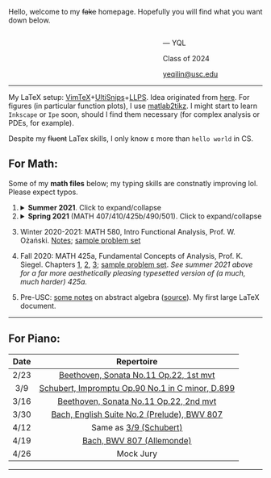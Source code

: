 <meta name="google-site-verification" content="Rp9U7tJsy3yMH2iaJykatyWqDGB4b3ZgjzZ8JpYx1yc" />
<meta name="google-site-verification" content="n95Aybs2hloN1YHFDGElogPX3vN-loVuJZP3FLG46Oo" />

Hello, welcome to my ~~fake~~ homepage. Hopefully you will find what you want down below. 

<p style="text-align: left; width:60%;  display: inline-block;"></p> — YQL
<!---<p style="text-align: left; width:70%;  display: inline-block;"></p> B.A. in Mathematics & Data Science
<p style="text-align: left; width:60%;  display: inline-block;"></p> B.M. in Piano--->
<p style="text-align: left; width:60%;  display: inline-block;"></p> Class of 2024
<p style="text-align: left; width:60%;  display: inline-block;"></p> <a href=mailto:yeqilin@usc.edu>yeqilin@usc.edu</a>

---

My LaTeX setup: [VimTeX](https://github.com/lervag/vimtex)+[UltiSnips](https://github.com/SirVer/ultisnips)+[LLPS](https://github.com/xuhdev/vim-latex-live-preview). Idea originated from [here](https://castel.dev). For figures (in particular function plots), I use [matlab2tikz](https://github.com/matlab2tikz/matlab2tikz). I might start to learn `Inkscape` or `Ipe` soon, should I find them necessary (for complex analysis or PDEs, for example).

Despite my ~~fluent~~ LaTex skills, I only know ε more than `hello world` in CS.

<!---_A [demo](https://github.com/YQL-Skorpion/YQL-Skorpion.github.io/blob/main/demo.tex) file (and [pdf](http://yql-skorpion.github.io/demo.pdf)) with the current preamble I am using._ --->

## For Math: 

Some of my **math files** below; my typing skills are constnatly improving lol. Please expect typos.

1. <details><summary> <b>Summer 2021</b>. Click to expand/collapse</summary><p>


      1. A little bit of MATH 525a preview with several friends, using Rudin's _Real and Complex Analysis_.

   |                           <!-- -->                           |                           <!-- -->                           |                           <!-- -->                           |                           <!-- -->                           | <!-- --> | <!-- -->  |
     | :----------------------------------------------------------: | :----------------------------------------------------------: | :----------------------------------------------------------: | :----------------------------------------------------------: | :------: | :-------: |
     | [Ch1 Thms](http://yql-skorpion.github.io/Files/USC/2021_Summer/525a_Prep/ch1_thm.pdf) | [Ch1 Solns](http://yql-skorpion.github.io/Files/USC/2021_Summer/525a_Prep/ch1_ex.pdf) | [Ch2 Thms](http://yql-skorpion.github.io/Files/USC/2021_Summer/525a_Prep/ch2_thm.pdf) | [Ch2 Solns](http://yql-skorpion.github.io/Files/USC/2021_Summer/525a_Prep/ch2_ex.pdf) | Ch3 Thms | [Ch3 Solns](http://yql-skorpion.github.io/Files/USC/2021_Summer/525a_Prep/ch3_ex.pdf) |
   
      2. MATH 425a _revisited_. Helped to convert sp2021 425a, taught by Prof. Ożański, into LaTeX notes. _Imagine covering first 7 chapters of Rudin's PMA in just one course... This is probably as hard as 425a can get._ [Lecture notes](https://yql-skorpion.github.io/Files/USC/2021_Summer/425a_Ozanski/425a_Notes.pdf)

2. <details><summary> <b>Spring 2021</b> (MATH 407/410/425b/490/501). Click to expand/collapse</summary><p>

   1. MATH 407, Probability Theory, Prof. G. Rosen. Only post-MT notes. [**Lecture Notes**](http://yql-skorpion.github.io/Files/USC/2021_Spring/MATH_407_Probability/Notes/407_notes.pdf)
   2. MATH 410, Fundamental Concepts of Algebra, Prof. S. Garhardt. [**Lecture Notes**](https://yql-skorpion.github.io/Files/USC/2021_Spring/MATH_410_Algebra/Notes/410_notes.pdf); [**midterm II group project**](http://yql-skorpion.github.io/Files/USC/2021_Spring/MATH_410_Algebra/Project_FiniteFT/Project_FT.pdf)
   3. MATH 425b, Fundamental Concepts of Analysis, Prof. A. Manion. Selected files:
   
   |                           <!-- -->                           |                           <!-- -->                           |                           <!-- -->                           |                           <!-- -->                           |
   | :----------------------------------------------------------: | :----------------------------------------------------------: | :----------------------------------------------------------: | :----------------------------------------------------------: |
   | [**Lecture Notes**](https://yql-skorpion.github.io/Files/USC/2021_Spring/MATH_425b_Analysis/Notes/425b_notes.pdf) | [Midterm II (118/118)](https://yql-skorpion.github.io/Files/USC/2021_Spring/MATH_425b_Analysis/HW/Midterm%202/Midterm2.pdf) | [**Final** (<3)](https://yql-skorpion.github.io/Files/USC/2021_Spring/MATH_425b_Analysis/HW/Final/Final.pdf) | [HW4 (unif. conv. on nets)](http://yql-skorpion.github.io/Files/USC/2021_Spring/MATH_425b_Analysis/HW/4/HW4.pdf) |
   | [HW5 (miscllaneous)](http://yql-skorpion.github.io/Files/USC/2021_Spring/MATH_425b_Analysis/HW/5/5-1.pdf) | [**HW10** (norms; Fourier & DE)](http://yql-skorpion.github.io/Files/USC/2021_Spring/MATH_425b_Analysis/HW/10/hw10.pdf) | [**HW11** (Poisson summation; tensor)](http://yql-skorpion.github.io/Files/USC/2021_Spring/MATH_425b_Analysis/HW/11/11-1.pdf) | [HW14 (wedge prod; diff. forms)](http://yql-skorpion.github.io/Files/USC/2021_Spring/MATH_425b_Analysis/HW/14/hw14.pdf) |
   
   4. MATH 490x, a bit of reading on functional analysis and PDE, Prof. W. Ożański. [Sample problem set](http://yql-skorpion.github.io/Files/USC/2021_Spring/MATH_490x_PDE/ch3.pdf)
   5. MATH 501, Numerical Analysis & Computation, Prof. H. Yue. Selected files:
   
   |                           <!-- -->                           |                           <!-- -->                           |                           <!-- -->                           |                           <!-- -->                           |
   | :----------------------------------------------------------: | :----------------------------------------------------------: | :----------------------------------------------------------: | :----------------------------------------------------------: |
   | [**Lecture Notes**](https://yql-skorpion.github.io/Files/USC/2021_Spring/MATH_501_Numerical_Analysis/Notes/501_notes.pdf) | [**Midterm I**](https://yql-skorpion.github.io/Files/USC/2021_Spring/MATH_501_Numerical_Analysis/HW/Midterm/Midterm.pdf) | [**Final Exam Cheatsheet** (allowed)](https://yql-skorpion.github.io/Files/USC/2021_Spring/MATH_501_Numerical_Analysis/Final_Cheat_Sheet.pdf) | [**Final**](http://yql-skorpion.github.io/Files/USC/2021_Spring/MATH_501_Numerical_Analysis/HW/Final/final.pdf) |
   | [HW4 (secant method; iteration)](http://yql-skorpion.github.io/Files/USC/2021_Spring/MATH_501_Numerical_Analysis/HW/HW3/HW3.pdf) | [HW7 (matrix norms)](http://yql-skorpion.github.io/Files/USC/2021_Spring/MATH_501_Numerical_Analysis/HW/HW7/HW7.pdf) | [**HW11** (Gram-Schmidt; best approx.)](http://yql-skorpion.github.io/Files/USC/2021_Spring/MATH_501_Numerical_Analysis/HW/HW11/HW11.pdf) | [HW12 (SVD & pseudoinverses)](http://yql-skorpion.github.io/Files/USC/2021_Spring/MATH_501_Numerical_Analysis/HW/HW12/12-2.pdf) |
 </p></details>

3. Winter 2020-2021: MATH 580, Intro Functional Analysis, Prof. W. Ożański. [Notes](https://yql-skorpion.github.io/Files/USC/2020_Winter/MATH_580/Math580_Notes.pdf); [sample problem set](http://yql-skorpion.github.io/Files/USC/2020_Winter/MATH_580/MATH%20580%20PS/6/ps6.pdf) 

4. Fall 2020: MATH 425a, Fundamental Concepts of Analysis, Prof. K. Siegel. Chapters [1](https://yql-skorpion.github.io/Files/USC/2020_Fall/MATH_425a_Analysis/Notes/ch1/Ch1.pdf), [2](https://yql-skorpion.github.io/Files/USC/2020_Fall/MATH_425a_Analysis/Notes/ch2/Ch2.pdf), [3](Files/USC/2020_Fall/MATH_425a_Analysis/Notes/ch3/ch3.pdf); [sample problem set](https://yql-skorpion.github.io/Files/USC/2020_Fall/MATH_425a_Analysis/Problem%20Sets/PS8/PS8.pdf). _See summer 2021 above for a far more aesthetically pleasing typesetted version of (a much, much harder) 425a._
    
5. Pre-USC: [some notes](https://yql-skorpion.github.io/Files/USC/Pre_USC_Algebra/BC_Abstract_Algebra/AbsAlgebraNotes.pdf) on abstract algebra ([source](http://fmwww.bc.edu/gross/MT216/MT216_notes.pdf)). My first large LaTeX document.








---




## For Piano: 

| Date | Repertoire |
| :---: | :---: |
| 2/23 | [Beethoven, Sonata No.11 Op.22, 1st mvt](https://yql-skorpion.github.io/Files/USC/Piano/Beethoven/Beethoven_Sonata_No.11_Op.22_mvt1.pdf) |
| 3/9 | [Schubert, Impromptu Op.90 No.1 in C minor, D.899](https://yql-skorpion.github.io/Files/USC/Piano/Schubert/Schubert_Impromptu_Op.90_No.1.pdf) |
| 3/16 | [Beethoven, Sonata No.11 Op.22, 2nd mvt](https://yql-skorpion.github.io/Files/USC/Piano/Beethoven/Beethoven_Sonata_No.11_Op.22_mvt2.pdf) |
| 3/30 | [Bach, English Suite No.2 (Prelude), BWV 807](http://yql-skorpion.github.io/Files/USC/Piano/Bach/Bach_EnSuite_No.2_BWV807_Prelude.pdf) |
| 4/12 | Same as [3/9 (Schubert)](https://yql-skorpion.github.io/Files/USC/Piano/Schubert/Schubert_Impromptu_Op.90_No.1.pdf) |
| 4/19 | [Bach, BWV 807 (Allemonde)](http://yql-skorpion.github.io/Files/USC/Piano/Bach/Bach_EnSuite_No.2_BWV807_Allemonde.pdf) |
| 4/26 | Mock Jury |

---
<!---

### Basic syntax


```markdown
Syntax highlighted code block

# Header 1

## Header 2

### Header 3

- Bulleted
- List

1. Numbered
2. List

**Bold** and _Italic_ and `Code` text

[Link](url) and ![Image](src)
```
-->

